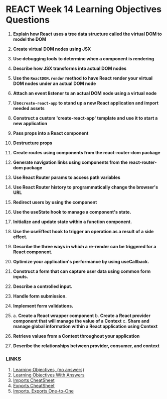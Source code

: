 # REACT Week 14 Learning Objectives Questions

1.  **Explain how React uses a tree data structure called the virtual DOM to model the DOM**

2.  **Create virtual DOM nodes using JSX**

3.  **Use debugging tools to determine when a component is rendering**

4.  **Describe how JSX transforms into actual DOM nodes**

5.  **Use the `ReactDOM.render` method to have React render your virtual DOM nodes under an actual DOM node**

6.  **Attach an event listener to an actual DOM node using a virtual node**

7.  **Use`create-react-app` to stand up a new React application and import needed assets**

8.  **Construct a custom 'create-react-app' template and use it to start a new application**

9.  **Pass props into a React component**

10. **Destructure props**

11. **Create routes using components from the react-router-dom package**

12. **Generate navigation links using components from the react-router-dom package**

13. **Use React Router params to access path variables**

14. **Use React Router history to programmatically change the browser's URL**

15. **Redirect users by using the <Redirect> component**

16. **Use the useState hook to manage a component's state.**

17. **Initialize and update state within a function component.**

18. **Use the useEffect hook to trigger an operation as a result of a side effect.**

19. **Describe the three ways in which a re-render can be triggered for a React component.**

20. **Optimize your application's performance by using useCallback.**

21. **Construct a form that can capture user data using common form inputs.**

22. **Describe a controlled input.**

23. **Handle form submission.**

24. **Implement form validations.**

25. a. **Create a React wrapper component**
    b. **Create a React provider component that will manage the value of a Context**
    c. **Share and manage global information within a React application using Context**

26. **Retrieve values from a Context throughout your application**

27. **Describe the relationships between provider, consumer, and context**

### LINKS

1. [Learning Objectives, (no answers)](./learning-objectives-empty.md)
2. [Learning Objectives With Answers](./learning-objectives-filled.md)
3. [Imports CheatSheet](./imports-cheatsheet.md)
4. [Exports CheatSheet](./exports-cheatsheet.md)
5. [Imports, Exports One-to-One](./import-export-glance.md)
